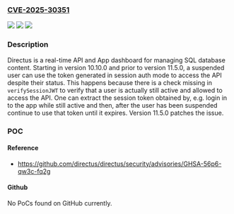 ### [CVE-2025-30351](https://cve.mitre.org/cgi-bin/cvename.cgi?name=CVE-2025-30351)
![](https://img.shields.io/static/v1?label=Product&message=directus&color=blue)
![](https://img.shields.io/static/v1?label=Version&message=%3D%20%3E%3D%2010.10.0%2C%20%3C%2011.15.0%20&color=brighgreen)
![](https://img.shields.io/static/v1?label=Vulnerability&message=CWE-672%3A%20Operation%20on%20a%20Resource%20after%20Expiration%20or%20Release&color=brighgreen)

### Description

Directus is a real-time API and App dashboard for managing SQL database content. Starting in version 10.10.0 and prior to version 11.5.0, a suspended user can use the token generated in session auth mode to access the API despite their status. This happens because there is a check missing in `verifySessionJWT` to verify that a user is actually still active and allowed to access the API. One can extract the session token obtained by, e.g. login in to the app while still active and then, after the user has been suspended continue to use that token until it expires. Version 11.5.0 patches the issue.

### POC

#### Reference
- https://github.com/directus/directus/security/advisories/GHSA-56p6-qw3c-fq2g

#### Github
No PoCs found on GitHub currently.

